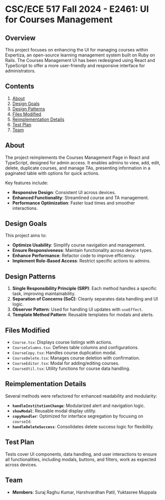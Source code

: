 # CSC/ECE 517 Fall 2024 - E2461: UI for Courses Management

## Overview
This project focuses on enhancing the UI for managing courses within Expertiza, an open-source learning management system built on Ruby on Rails. The Courses Management UI has been redesigned using React and TypeScript to offer a more user-friendly and responsive interface for administrators.

## Contents
1. [About](#about)
2. [Design Goals](#design-goals)
3. [Design Patterns](#design-patterns)
4. [Files Modified](#files-modified)
5. [Reimplementation Details](#reimplementation-details)
6. [Test Plan](#test-plan)
7. [Team](#team)

## About
The project reimplements the Courses Management Page in React and TypeScript, designed for admin access. It enables admins to view, add, edit, delete, duplicate courses, and manage TAs, presenting information in a paginated table with options for quick actions.

Key features include:
- **Responsive Design**: Consistent UI across devices.
- **Enhanced Functionality**: Streamlined course and TA management.
- **Performance Optimization**: Faster load times and smoother interactions.

## Design Goals
This project aims to:
- **Optimize Usability**: Simplify course navigation and management.
- **Ensure Responsiveness**: Maintain functionality across device types.
- **Enhance Performance**: Refactor code to improve efficiency.
- **Implement Role-Based Access**: Restrict specific actions to admins.

## Design Patterns
1. **Single Responsibility Principle (SRP)**: Each method handles a specific task, improving maintainability.
2. **Separation of Concerns (SoC)**: Cleanly separates data handling and UI logic.
3. **Observer Pattern**: Used for handling UI updates with `useEffect`.
4. **Template Method Pattern**: Reusable templates for modals and alerts.

## Files Modified
- `Course.tsx`: Displays course listings with actions.
- `CourseColumns.tsx`: Defines table columns and configurations.
- `CourseCopy.tsx`: Handles course duplication modal.
- `CourseDelete.tsx`: Manages course deletion with confirmation.
- `CourseEditor.tsx`: Modal for adding/editing courses.
- `CourseUtil.tsx`: Utility functions for course data handling.

## Reimplementation Details
Several methods were refactored for enhanced readability and modularity:
- **`handleInstitutionChange`**: Modularized alert and navigation logic.
- **`showModal`**: Reusable modal display utility.
- **`copyHandler`**: Optimized for interface segregation by focusing on `courseId`.
- **`handleDeleteSuccess`**: Consolidates delete success logic for flexibility.

## Test Plan
Tests cover UI components, data handling, and user interactions to ensure all functionalities, including modals, buttons, and filters, work as expected across devices.

## Team
- **Members**: Suraj Raghu Kumar, Harshvardhan Patil, Yuktasree Muppala
